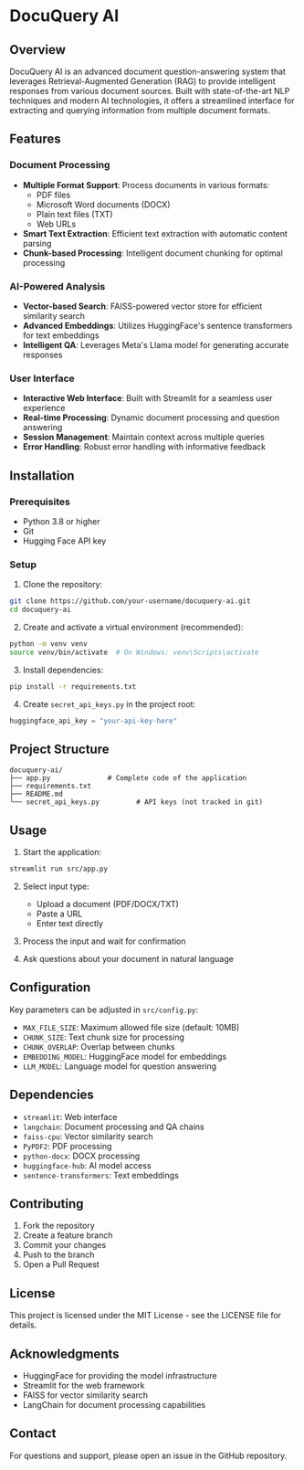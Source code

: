 # DocuQuery AI

## Overview
DocuQuery AI is an advanced document question-answering system that leverages Retrieval-Augmented Generation (RAG) to provide intelligent responses from various document sources. Built with state-of-the-art NLP techniques and modern AI technologies, it offers a streamlined interface for extracting and querying information from multiple document formats.

## Features

### Document Processing
- **Multiple Format Support**: Process documents in various formats:
  - PDF files
  - Microsoft Word documents (DOCX)
  - Plain text files (TXT)
  - Web URLs
- **Smart Text Extraction**: Efficient text extraction with automatic content parsing
- **Chunk-based Processing**: Intelligent document chunking for optimal processing

### AI-Powered Analysis
- **Vector-based Search**: FAISS-powered vector store for efficient similarity search
- **Advanced Embeddings**: Utilizes HuggingFace's sentence transformers for text embeddings
- **Intelligent QA**: Leverages Meta's Llama model for generating accurate responses

### User Interface
- **Interactive Web Interface**: Built with Streamlit for a seamless user experience
- **Real-time Processing**: Dynamic document processing and question answering
- **Session Management**: Maintain context across multiple queries
- **Error Handling**: Robust error handling with informative feedback

## Installation

### Prerequisites
- Python 3.8 or higher
- Git
- Hugging Face API key

### Setup
1. Clone the repository:
```bash
git clone https://github.com/your-username/docuquery-ai.git
cd docuquery-ai
```

2. Create and activate a virtual environment (recommended):
```bash
python -m venv venv
source venv/bin/activate  # On Windows: venv\Scripts\activate
```

3. Install dependencies:
```bash
pip install -r requirements.txt
```

4. Create `secret_api_keys.py` in the project root:
```python
huggingface_api_key = "your-api-key-here"
```

## Project Structure
```
docuquery-ai/
├── app.py              # Complete code of the application
├── requirements.txt
├── README.md
└── secret_api_keys.py         # API keys (not tracked in git)
```

## Usage

1. Start the application:
```bash
streamlit run src/app.py
```

2. Select input type:
   - Upload a document (PDF/DOCX/TXT)
   - Paste a URL
   - Enter text directly

3. Process the input and wait for confirmation

4. Ask questions about your document in natural language

## Configuration

Key parameters can be adjusted in `src/config.py`:
- `MAX_FILE_SIZE`: Maximum allowed file size (default: 10MB)
- `CHUNK_SIZE`: Text chunk size for processing
- `CHUNK_OVERLAP`: Overlap between chunks
- `EMBEDDING_MODEL`: HuggingFace model for embeddings
- `LLM_MODEL`: Language model for question answering

## Dependencies
- `streamlit`: Web interface
- `langchain`: Document processing and QA chains
- `faiss-cpu`: Vector similarity search
- `PyPDF2`: PDF processing
- `python-docx`: DOCX processing
- `huggingface-hub`: AI model access
- `sentence-transformers`: Text embeddings

## Contributing
1. Fork the repository
2. Create a feature branch
3. Commit your changes
4. Push to the branch
5. Open a Pull Request

## License
This project is licensed under the MIT License - see the LICENSE file for details.

## Acknowledgments
- HuggingFace for providing the model infrastructure
- Streamlit for the web framework
- FAISS for vector similarity search
- LangChain for document processing capabilities

## Contact
For questions and support, please open an issue in the GitHub repository.

